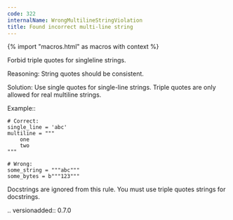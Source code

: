 ```yaml
---
code: 322
internalName: WrongMultilineStringViolation
title: Found incorrect multi-line string
---
```


{% import "macros.html" as macros with context %}

Forbid triple quotes for singleline strings.

Reasoning: String quotes should be consistent.

Solution: Use single quotes for single-line strings. Triple quotes are
only allowed for real multiline strings.

Example::

    # Correct:
    single_line = 'abc'
    multiline = """
        one
        two
    """
    
    # Wrong:
    some_string = """abc"""
    some_bytes = b"""123"""

Docstrings are ignored from this rule. You must use triple quotes
strings for docstrings.

.. versionadded:: 0.7.0